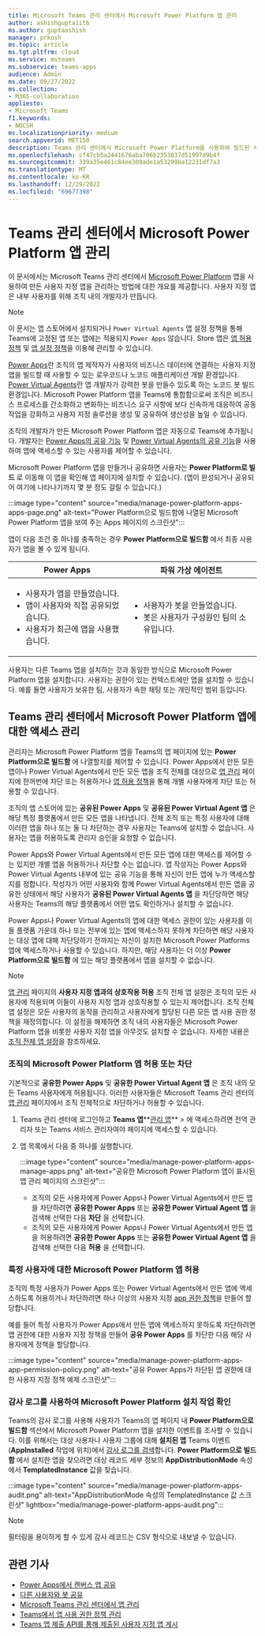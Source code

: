 ```yaml
---
title: Microsoft Teams 관리 센터에서 Microsoft Power Platform 앱 관리
author: ashishguptaiitb
ms.author: guptaashish
manager: prkosh
ms.topic: article
ms.tgt.pltfrm: cloud
ms.service: msteams
ms.subservice: teams-apps
audience: Admin
ms.date: 09/27/2022
ms.collection:
- M365-collaboration
appliesto:
- Microsoft Teams
f1.keywords:
- NOCSH
ms.localizationpriority: medium
search.appverid: MET150
description: Teams 관리 센터에서 Microsoft Power Platform을 사용하여 빌드된 사용자 지정 앱에 대한 액세스를 관리하는 방법을 알아봅니다.
ms.openlocfilehash: cf47cb5a2441676aba706b2353837d51997d9b4f
ms.sourcegitcommit: 339a35e461c84ee309ade1a53299ba12231df7a3
ms.translationtype: MT
ms.contentlocale: ko-KR
ms.lasthandoff: 12/29/2022
ms.locfileid: "69677398"
---
```

# <a name="manage-microsoft-power-platform-apps-in-the-teams-admin-center"></a>Teams 관리 센터에서 Microsoft Power Platform 앱 관리

이 문서에서는 Microsoft Teams 관리 센터에서 [Microsoft Power Platform](https://powerplatform.microsoft.com/) 앱을 사용하여 만든 사용자 지정 앱을 관리하는 방법에 대한 개요를 제공합니다. 사용자 지정 앱은 내부 사용자를 위해 조직 내의 개발자가 만듭니다.

> [!NOTE]
> 이 문서는 앱 스토어에서 설치되거나 `Power Virtual Agents` 앱 설정 정책을 통해 Teams에 고정된 앱 또는 앱에는 적용되지 `Power Apps` 않습니다. Store 앱은 [앱 허용 정책](teams-app-permission-policies.md) 및 [앱 설정 정책](teams-app-setup-policies.md)을 이용해 관리할 수 있습니다.

[Power Apps](https://powerapps.microsoft.com)란 조직의 앱 제작자가 사용자의 비즈니스 데이터에 연결하는 사용자 지정 앱을 빌드할 때 사용할 수 있는 로우코드나 노코드 애플리케이션 개발 환경입니다. [Power Virtual Agents](/power-virtual-agents/fundamentals-what-is-power-virtual-agents)란 앱 개발자가 강력한 봇을 만들수 있도록 하는 노코드 봇 빌드 환경입니다. Microsoft Power Platform 앱을 Teams에 통합함으로써 조직은 비즈니스 프로세스를 간소화하고 변화하는 비즈니스 요구 사항에 보다 신속하게 대응하여 공동 작업을 강화하고 사용자 지정 솔루션을 생성 및 공유하여 생산성을 높일 수 있습니다.  

조직의 개발자가 만든 Microsoft Power Platform 앱은 자동으로 Teams에 추가됩니다. 개발자는 [Power Apps의 공유 기능](/powerapps/maker/canvas-apps/share-app) 및 [Power Virtual Agents의 공유 기능](/power-virtual-agents/admin-share-bots)을 사용하여 앱에 액세스할 수 있는 사용자를 제어할 수 있습니다.

Microsoft Power Platform 앱을 만들거나 공유하면 사용자는 **Power Platform로 빌드** 로 이동해 이 앱을 확인해 앱 페이지에 설치할 수 있습니다. (앱이 완성되거나 공유되어 여기에 나타나기까지 몇 분 정도 걸릴 수 있습니다.)

:::image type="content" source="media/manage-power-platform-apps-apps-page.png" alt-text="Power Platform으로 빌드함에 나열된 Microsoft Power Platform 앱을 보여 주는 Apps 페이지의 스크린샷":::

앱이 다음 조건 중 하나를 충족하는 경우 **Power Platform으로 빌드함** 에서 최종 사용자가 앱을 볼 수 있게 됩니다.

|Power Apps |파워 가상 에이전트  |
|---------|---------|
|<ul><li>사용자가 앱을 만들었습니다.</li><li>앱이 사용자와 직접 공유되었습니다.</li><li>사용자가 최근에 앱을 사용했습니다. </li></ul>| <ul><li>사용자가 봇을 만들었습니다.</li><li>봇은 사용자가 구성원인 팀의 소유입니다. </li></ul>        |

사용자는 다른 Teams 앱을 설치하는 것과 동일한 방식으로 Microsoft Power Platform 앱을 설치합니다. 사용자는 권한이 있는 컨텍스트에만 앱을 설치할 수 있습니다. 예를 들면 사용자가 보유한 팀, 사용자가 속한 채팅 또는 개인적인 범위 등입니다.

## <a name="manage-access-to-microsoft-power-platform-apps-in-the-teams-admin-center"></a>Teams 관리 센터에서 Microsoft Power Platform 앱에 대한 액세스 관리

관리자는 Microsoft Power Platform 앱을 Teams의 앱 페이지에 있는 **Power Platform으로 빌드함** 에 나열할지를 제어할 수 있습니다. Power Apps에서 만든 모든 앱이나 Power Virtual Agents에서 만든 모든 앱을 조직 전체를 대상으로 [앱 관리](manage-apps.md) 페이지에 한꺼번에 차단 또는 허용하거나 [앱 허용 정책](teams-app-permission-policies.md)을 통해 개별 사용자에게 차단 또는 허용할 수 있습니다.

조직의 앱 스토어에 있는 **공유된 Power Apps** 및 **공유된 Power Virtual Agent 앱** 은 해당 특정 플랫폼에서 만든 모든 앱을 나타냅니다. 전체 조직 또는 특정 사용자에 대해 이러한 앱을 하나 또는 둘 다 차단하는 경우 사용자는 Teams에 설치할 수 없습니다. 사용자는 앱을 허용하도록 관리자 승인을 요청할 수 없습니다.

Power Apps와 Power Virtual Agents에서 만든 모든 앱에 대한 액세스를 제어할 수는 있지만 개별 앱을 허용하거나 차단할 수는 없습니다. 앱 작성자는 Power Apps와 Power Virtual Agents 내부에 있는 공유 기능을 통해 자신이 만든 앱에 누가 액세스할 지를 정합니다. 작성자가 어떤 사용자와 함께 Power Virtual Agents에서 만든 앱을 공유한 상태에서 해당 사용자가 **공유된 Power Virtual Agents 앱** 을 차단당하면 해당 사용자는 Teams의 해당 플랫폼에서 어떤 앱도 확인하거나 설치할 수 없습니다.

Power Apps나 Power Virtual Agents의 앱에 대한 액세스 권한이 있는 사용자를 이들 플랫폼 가운데 하나 또는 전부에 있는 앱에 액세스하지 못하게 차단하면 해당 사용자는 대상 앱에 대해 차단당하기 전까지는 자신이 설치한 Microsoft Power Platforms 앱에 액세스하거나 사용할 수 있습니다. 하지만, 해당 사용자는 더 이상 **Power Platform으로 빌드함** 에 있는 해당 플랫폼에서 앱을 설치할 수 없습니다.

> [!NOTE]
> [앱 관리](manage-apps.md) 페이지의 **사용자 지정 앱과의 상호작용 허용** 조직 전체 앱 설정은 조직의 모든 사용자에 적용되며 이들이 사용자 지정 앱과 상호작용할 수 있는지 제어합니다. 조직 전체 앱 설정은 모든 사용자의 동작을 관리하고 사용자에게 할당된 다른 모든 앱 사용 권한 정책을 재정의합니다. 이 설정을 해제하면 조직 내의 사용자들은 Microsoft Power Platform 앱을 비롯한 사용자 지정 앱을 아무것도 설치할 수 없습니다. 자세한 내용은 [조직 전체 앱 설정](manage-apps.md#manage-org-wide-app-settings)을 참조하세요.

### <a name="allow-or-block-microsoft-power-platform-apps-for-your-organization"></a>조직의 Microsoft Power Platform 앱 허용 또는 차단

기본적으로 **공유한 Power Apps** 및 **공유한 Power Virtual Agent 앱** 은 조직 내의 모든 Teams 사용자에게 허용됩니다. 이러한 사용자들은 Microsoft Teams 관리 센터의 [앱 관리](manage-apps.md) 페이지에서 조직 전체적으로 차단하거나 허용할 수 있습니다.  

1. Teams 관리 센터에 로그인하고 **Teams 앱****[관리 앱](https://admin.teams.microsoft.com/policies/manage-apps)** > 에 액세스하려면 전역 관리자 또는 Teams 서비스 관리자여야 페이지에 액세스할 수 있습니다.
1. 앱 목록에서 다음 중 하나를 실행합니다.

    :::image type="content" source="media/manage-power-platform-apps-manage-apps.png" alt-text="공유한 Microsoft Power Platform 앱이 표시된 앱 관리 페이지의 스크린샷":::

    * 조직의 모든 사용자에게 Power Apps나 Power Virtual Agents에서 만든 앱을 차단하려면 **공유한 Power Apps** 또는 **공유한 Power Virtual Agent 앱** 을 검색해 선택한 다음 **차단** 을 선택합니다.
    * 조직의 모든 사용자에게 Power Apps나 Power Virtual Agents에서 만든 앱을 허용하려면 **공유한 Power Apps** 또는 **공유한 Power Virtual Agent 앱** 을 검색해 선택한 다음 **허용** 을 선택합니다.

### <a name="allow-microsoft-power-platform-apps-for-specific-users"></a>특정 사용자에 대한 Microsoft Power Platform 앱 허용

조직의 특정 사용자가 Power Apps 또는 Power Virtual Agents에서 만든 앱에 액세스하도록 허용하거나 차단하려면 하나 이상의 사용자 지정 [app 권한 정책](teams-app-permission-policies.md)을 만들어 할당합니다.

예를 들어 특정 사용자가 Power Apps에서 만든 앱에 액세스하지 못하도록 차단하려면 앱 권한에 대한 사용자 지정 정책을 만들어 **공유 Power Apps** 를 차단한 다음 해당 사용자에게 정책을 할당합니다.

:::image type="content" source="media/manage-power-platform-apps-app-permission-policy.png" alt-text="공유 Power Apps가 차단된 앱 권한에 대한 사용자 지정 정책 예제 스크린샷":::

### <a name="use-audit-logs-to-check-microsoft-power-platform-installation-activity"></a>감사 로그를 사용하여 Microsoft Power Platform 설치 작업 확인

Teams의 감사 로그를 사용해 사용자가 Teams의 앱 페이지 내 **Power Platform으로 빌드함** 섹션에서 Microsoft Power Platform 앱을 설치한 이벤트를 조사할 수 있습니다. 이를 위해서는 대상 사용자나 사용자 그룹에 대해 **설치된 앱** Teams 이벤트(**AppInstalled** 작업에 위치)에서 [감사 로그를 검색](./audit-log-events.md)합니다. **Power Platform으로 빌드함** 에서 설치한 앱을 찾으려면 대상 레코드 세부 정보의 **AppDistributionMode** 속성에서 **TemplatedInstance** 값을 찾습니다.

:::image type="content" source="media/manage-power-platform-apps-audit.png" alt-text="AppDistributionMode 속성의 TemplatedInstance 값 스크린샷" lightbox="media/manage-power-platform-apps-audit.png":::

> [!NOTE]
> 필터링을 용이하게 할 수 있게 감사 레코드는 CSV 형식으로 내보낼 수 있습니다.

## <a name="related-articles"></a>관련 기사

* [Power Apps에서 캔버스 앱 공유](/powerapps/maker/canvas-apps/share-app)
* [다른 사용자와 봇 공유](/power-virtual-agents/admin-share-bots)
* [Microsoft Teams 관리 센터에서 앱 관리](manage-apps.md)
* [Teams에서 앱 사용 권한 정책 관리](teams-app-permission-policies.md)
* [Teams 앱 제출 API를 통해 제출된 사용자 지정 앱 게시](submit-approve-custom-apps.md)

